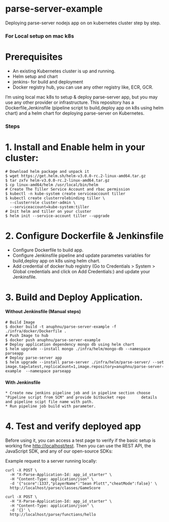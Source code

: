 # parse-server-example

Deploying parse-server nodejs app on on kubernetes cluster step by step.

### For Local setup on mac k8s

# Prerequisites

* An existing Kubernetes cluster is up and running.
* Helm setup and chart
* jenkins- for build and deployment
* Docker registry hub, you can use any other registry like, ECR, GCR.


I’m using local mac k8s to setup & deploy parse-server app, but you may use any other provider or infrastructure.
This repository has a Dockerfile,Jenkinsfile (pipeline script to build,deploy app on k8s using helm chart) and a helm chart for deploying parse-server on Kubernetes.

### Steps

# 1. Install and Enable helm in your cluster:

```
# Download helm package and unpack it
$ wget https://get.helm.sh/helm-v3.0.0-rc.2-linux-amd64.tar.gz
$ tar zxfv helm-v3.0.0-rc.2-linux-amd64.tar.gz
$ cp linux-amd64/helm /usr/local/bin/helm
# Create The Tiller Service Account and rbac permission
$ kubectl -n kube-system create serviceaccount tiller
$ kubectl create clusterrolebinding tiller \
  --clusterrole cluster-admin \
  --serviceaccount=kube-system:tiller
# Init helm and tiller on your cluster
$ helm init --service-account tiller --upgrade
```

# 2. Configure Dockerfile & Jenkinsfile

* Configure Dockerfile to build app.
* Configure Jenkinsfile pipeline and update parametes variables for build,deploy app on k8s using helm chart.
* Add credential of docker hub registry (Go to Credentials > System > Global credentials and click on Add Credentials:) and     update your Jenkinsfile.

# 3. Build and Deploy Application.
#### Without Jenkinsfile (Manual steps)
```
# Build Image
$ docker build -t anuphnu/parse-server-example -f ./infra/docker/Dockerfile .
# Push Image to hub
$ docker push anuphnu/parse-server-example
# Deploy application dependency mongo db using helm chart
$ helm upgrade --install mongo ./infra/helm/mongo-db --namespace parseapp
# Deploy parse-server app
$ helm upgrade --install parse-server ./infra/helm/parse-server/ --set image.tag=latest,replicaCount=1,image.repository=anuphnu/parse-server-example  --namespace parseapp
```
#### With Jenkinsfile

```
* Create new jenkins pipeline job and in pipeline section choose "Pipeline script from SCM" and provide bitbucket repo       details and pipeline scipt file name with path.
* Run pipeline job build with parameter.
```

# 4. Test and verify deployed app

Before using it, you can access a test page to verify if the basic setup is working fine [http://localhost/test](http://localhost:1337/test).
Then you can use the REST API, the JavaScript SDK, and any of our open-source SDKs:

Example request to a server running locally:

```curl
curl -X POST \
  -H "X-Parse-Application-Id: app_id_starter" \
  -H "Content-Type: application/json" \
  -d '{"score":1337,"playerName":"Sean Plott","cheatMode":false}' \
  http://localhost/parse/classes/GameScore
  
curl -X POST \
  -H "X-Parse-Application-Id: app_id_starter" \
  -H "Content-Type: application/json" \
  -d '{}' \
  http://localhost/parse/functions/hello
```
